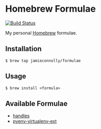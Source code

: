 # Homebrew Formulae

[![Build Status][build-status-image]][build-status-url]

My personal [Homebrew](http://brew.sh/) formulae.

## Installation

```
$ brew tap jamieconnolly/formulae
```

## Usage

```
$ brew install <formula>
```

## Available Formulae

- [handles](https://github.com/jamieconnolly/handles)
- [pyenv-virtualenv-ext](https://github.com/jamieconnolly/pyenv-virtualenv-ext)

[build-status-image]: https://api.travis-ci.org/jamieconnolly/homebrew-formulae.svg?branch=master
[build-status-url]: https://travis-ci.org/jamieconnolly/homebrew-formulae
